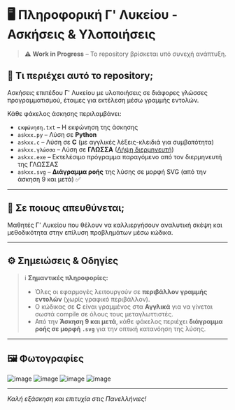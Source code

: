 # 🖥️ Πληροφορική Γ' Λυκείου - Ασκήσεις & Υλοποιήσεις

> ⚠️ **Work in Progress** – Το repository βρίσκεται υπό συνεχή ανάπτυξη.

## 📁 Τι περιέχει αυτό το repository;

Ασκήσεις επιπέδου Γ' Λυκείου με υλοποιήσεις σε διάφορες γλώσσες προγραμματισμού, έτοιμες για εκτέλεση μέσω γραμμής εντολών.

Κάθε φάκελος άσκησης περιλαμβάνει:

- `εκφώνηση.txt` – Η εκφώνηση της άσκησης  
- `askxx.py` – Λύση σε **Python**  
- `askxx.c` – Λύση σε **C** (με αγγλικές λέξεις-κλειδιά για συμβατότητα)  
- `askxx.γλώσσα` – Λύση σε **ΓΛΩΣΣΑ** ([Λήψη διερμηνευτή](https://alkisg.mysch.gr/downloads/))  
- `askxx.exe` – Εκτελέσιμο πρόγραμμα παραγόμενο από τον διερμηνευτή της ΓΛΩΣΣΑΣ  
- `askxx.svg` – **Διάγραμμα ροής** της λύσης σε μορφή SVG (από την άσκηση 9 και μετά) ✅  

---

## 🎯 Σε ποιους απευθύνεται;

Μαθητές Γ' Λυκείου που θέλουν να καλλιεργήσουν αναλυτική σκέψη και μεθοδικότητα στην επίλυση προβλημάτων μέσω κώδικα.

---

## ⚙️ Σημειώσεις & Οδηγίες

> ℹ️ **Σημαντικές πληροφορίες:**
>
> - Όλες οι εφαρμογές λειτουργούν σε **περιβάλλον γραμμής εντολών** (χωρίς γραφικό περιβάλλον).
> - Ο κώδικας σε **C** είναι γραμμένος στα **Αγγλικά** για να γίνεται σωστά compile σε όλους τους μεταγλωττιστές.
> - Από την **Άσκηση 9 και μετά**, κάθε φάκελος περιέχει **διάγραμμα ροής σε μορφή `.svg`** για την οπτική κατανόηση της λύσης.

---

## 🖼️ Φωτογραφίες
![image](https://github.com/user-attachments/assets/25bca784-d936-4aef-92f9-db695e6f5083)
![image](https://github.com/user-attachments/assets/2d48408d-47a9-4b94-9529-9039bf0d8493)
![image](https://github.com/user-attachments/assets/11d2b84a-1f46-4fb1-80ba-bd21595d4b7d)
![image](https://github.com/user-attachments/assets/8f2c9b48-d0cc-48e4-b334-5d9525951074)

---

_Καλή εξάσκηση και επιτυχία στις Πανελλήνιες!_
